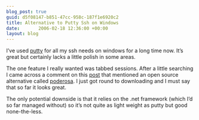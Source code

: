 ```yaml
---
blog_post: true
guid: d5f08147-b851-47cc-958c-187f1e6920c2
title: Alternative to Putty Ssh on Windows
date:       2006-02-18 12:36:00 +00:00
layout: blog
---
```


I’ve used [putty](http://www.chiark.greenend.org.uk/~sgtatham/putty/)
for all my ssh needs on windows for a long time now. It’s great but
certainly lacks a little polish in some areas.

The one feature I really wanted was tabbed sessions. After a little
searching I came across a comment on this
[post](http://www.jroller.com/page/thuss?entry=tabbed_terminals_for_windows_redux)
that mentioned an open source alternative called
[poderosa](http://en.poderosa.org/). I just got round to downloading and
I must say that so far it looks great.

The only potential downside is that it relies on the .net framework
(which I’d so far managed without) so it’s not quite as light weight as
putty but good none-the-less.
